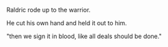 Raldric rode up to the warrior.

He cut his own hand and held it out to him.

"then we sign it in blood, like all deals should be done."